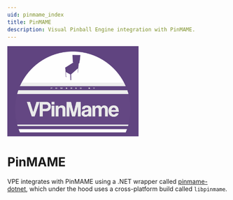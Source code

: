 ```yaml
---
uid: pinmame_index
title: PinMAME
description: Visual Pinball Engine integration with PinMAME.
---
```


<img alt="PinMAME Logo" width="300" src="pinmame-logo.png" />

# PinMAME

VPE integrates with PinMAME using a .NET wrapper called [pinmame-dotnet](https://github.com/vpinball/pinmame-dotnet), which under the hood uses a cross-platform build called `libpinmame`.